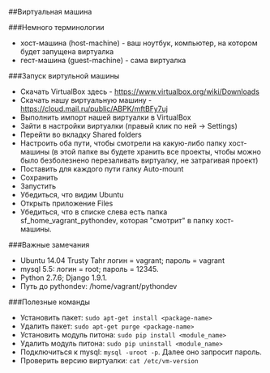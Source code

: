 ##Виртуальная машина

###Немного терминологии
* хост-машина (host-machine) - ваш ноутбук, компьютер, на котором будет запущена виртуалка
* гест-машина (guest-machine) - сама виртуалка

###Запуск виртульной машины

* Скачать VirtualBox здесь - https://www.virtualbox.org/wiki/Downloads
* Скачать нашу виртуальную машину - https://cloud.mail.ru/public/ABPK/mftBFy7uj
* Выполнить импорт нашей виртуалки в VirtualBox
* Зайти в настройки виртуалки (правый клик по ней -> Settings)
* Перейти во вкладку Shared folders
* Настроить оба пути, чтобы смотрели на какую-либо папку хост-машины (в этой папке вы будете хранить все проекты, чтобы можно было безболезнено перезаливать виртуалку, не затрагивая проект)
* Поставить для каждого пути галку Auto-mount
* Сохранить
* Запустить
* Убедиться, что видим Ubuntu
* Открыть приложение Files
* Убедиться, что в списке слева есть папка sf\_home\_vagrant\_pythondev, которая "смотрит" в папку хост-машины.

###Важные замечания

* Ubuntu 14.04 Trusty Tahr логин = vagrant; пароль = vagrant
* mysql 5.5: логин = root; пароль = 12345.
* Python 2.7.6; Django 1.9.1.
* Путь до pythondev: /home/vagrant/pythondev

###Полезные команды

* Установить пакет: ```sudo apt-get install <package-name>```
* Удалить пакет: ```sudo apt-get purge <package-name>```
* Установить модуль питона: ```sudo pip install <module_name>```
* Удалить модуль питона: ```sudo pip uninstall <module_name>```
* Подключиться к mysql: ```mysql -uroot -p```. Далее оно запросит пароль.
* Проверить версию виртуалки: ```cat /etc/vm-version```
